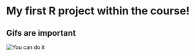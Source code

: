 # My first R project within the course!

## Gifs are important
![You can do it](https://media.giphy.com/media/l2Sqir5ZxfoS27EvS/giphy.gif)

